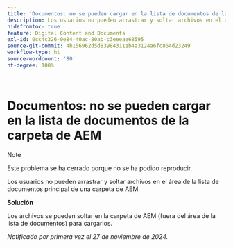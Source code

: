 ```yaml
---
title: 'Documentos: no se pueden cargar en la lista de documentos de la carpeta de AEM'
description: Los usuarios no pueden arrastrar y soltar archivos en el área de la lista de documentos principal de una carpeta de AEM.
hidefromtoc: true
feature: Digital Content and Documents
exl-id: 0cc4c326-0e84-40ac-80ab-c3eeeae68595
source-git-commit: 4b156962d5d83984311eb4a3124a6fc864d23249
workflow-type: ht
source-wordcount: '80'
ht-degree: 100%

---
```


# Documentos: no se pueden cargar en la lista de documentos de la carpeta de AEM

>[!NOTE]
>
>Este problema se ha cerrado porque no se ha podido reproducir.

Los usuarios no pueden arrastrar y soltar archivos en el área de la lista de documentos principal de una carpeta de AEM.

**Solución**

Los archivos se pueden soltar en la carpeta de AEM (fuera del área de la lista de documentos) para cargarlos.

_Notificado por primera vez el 27 de noviembre de 2024._
